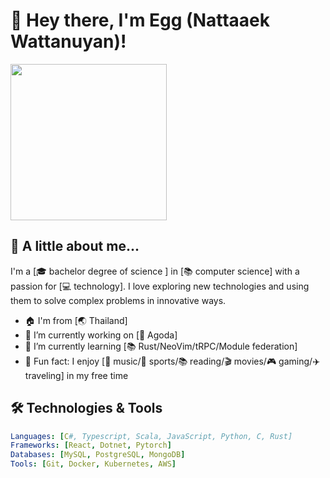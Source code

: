 # 👋 Hey there, I'm Egg (Nattaaek Wattanuyan)!

<img src="https://scontent.fbkk8-2.fna.fbcdn.net/v/t39.30808-6/275363632_4514704271968808_9138765483775811087_n.jpg?_nc_cat=106&ccb=1-7&_nc_sid=09cbfe&_nc_eui2=AeE6jZr2rV5huVEUURopoLef0yQfd8hWgi_TJB93yFaCLyIa7KLO7RwB4Eaewk6qia716uOjRyAdplEYdfQQTSs7&_nc_ohc=UgbdlXqq7-EAX_DlcMd&_nc_ht=scontent.fbkk8-2.fna&oh=00_AfBlRw-aXR8qRCzMlVZLkJDbiM5EMJ_C8ceKGK2JyaXsxQ&oe=64182A86" width="250">

## 🌟 A little about me...

I'm a [🎓 bachelor degree of science ] in [📚 computer science] with a passion for [💻 technology]. I love exploring new technologies and using them to solve complex problems in innovative ways.

- 🏠 I'm from [🌏 Thailand]
- 🔭 I’m currently working on [🚀 Agoda]
- 🌱 I’m currently learning [📚 Rust/NeoVim/tRPC/Module federation]
- 🎨 Fun fact: I enjoy [🎵 music/🏃 sports/📚 reading/🎬 movies/🎮 gaming/✈️ traveling] in my free time

## 🛠️ Technologies & Tools
```yaml
Languages: [C#, Typescript, Scala, JavaScript, Python, C, Rust]
Frameworks: [React, Dotnet, Pytorch]
Databases: [MySQL, PostgreSQL, MongoDB]
Tools: [Git, Docker, Kubernetes, AWS]
```
